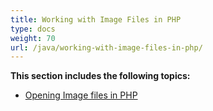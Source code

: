 ```yaml
---
title: Working with Image Files in PHP
type: docs
weight: 70
url: /java/working-with-image-files-in-php/
---
```


**This section includes the following topics:**

- [Opening Image files in PHP](/imaging/java/opening-image-files-in-php/)
